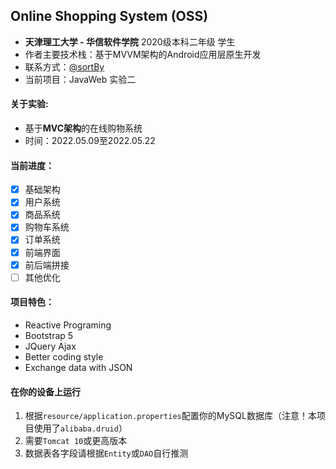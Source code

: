 ## Online Shopping System (OSS)

- **天津理工大学 - 华信软件学院** 2020级本科二年级 学生
- 作者主要技术栈：基于MVVM架构的Android应用层原生开发
- 联系方式：[@sortBy](https://t.me/sortBy)
- 当前项目：JavaWeb 实验二

#### 关于实验:

- 基于**MVC架构**的在线购物系统
- 时间：2022.05.09至2022.05.22

#### 当前进度：

- [x] 基础架构
- [x] 用户系统
- [x] 商品系统
- [x] 购物车系统
- [x] 订单系统
- [x] 前端界面
- [x] 前后端拼接
- [ ] 其他优化

#### 项目特色：

- Reactive Programing
- Bootstrap 5
- JQuery Ajax
- Better coding style
- Exchange data with JSON

#### 在你的设备上运行

1. 根据`resource/application.properties`配置你的MySQL数据库（注意！本项目使用了`alibaba.druid`）
2. 需要`Tomcat 10`或更高版本
3. 数据表各字段请根据`Entity`或`DAO`自行推测
